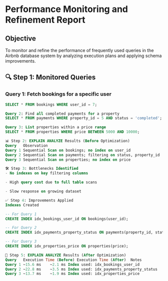 # Performance Monitoring and Refinement Report

## Objective

To monitor and refine the performance of frequently used queries in the Airbnb database system by analyzing execution plans and applying schema improvements.

## 🔍 Step 1: Monitored Queries

### Query 1: Fetch bookings for a specific user

```sql
SELECT * FROM bookings WHERE user_id = 7;

Query 2: Find all completed payments for a property
SELECT * FROM payments WHERE property_id = 5 AND status = 'completed';

Query 3: List properties within a price range
SELECT * FROM properties WHERE price BETWEEN 5000 AND 10000;

📊 Step 2: EXPLAIN ANALYZE Results (Before Optimization)
Query	Observation
Query 1	Sequential Scan on bookings; no index on user_id
Query 2	Sequential Scan on payments; filtering on status, property_id
Query 3	Sequential Scan on properties; no index on price

🛠 Step 3: Bottlenecks Identified
- No indexes on key filtering columns

- High query cost due to full table scans

- Slow response on growing dataset

✅ Step 4: Improvements Applied
Indexes Created

-- For Query 1
CREATE INDEX idx_bookings_user_id ON bookings(user_id);

-- For Query 2
CREATE INDEX idx_payments_property_status ON payments(property_id, status);

-- For Query 3
CREATE INDEX idx_properties_price ON properties(price);

🧪 Step 5: EXPLAIN ANALYZE Results (After Optimization)
Query	Execution Time (Before)	Execution Time (After)	Notes
Query 1	~15.6 ms	~2.1 ms	Index used: idx_bookings_user_id
Query 2	~22.8 ms	~3.5 ms	Index used: idx_payments_property_status
Query 3	~13.7 ms	~1.9 ms	Index used: idx_properties_price

